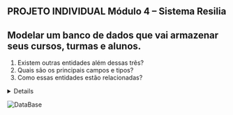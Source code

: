 ## PROJETO INDIVIDUAL Módulo 4 – Sistema Resilia

## Modelar um banco de dados que vai armazenar seus cursos, turmas e alunos.

1. Existem outras entidades além dessas três?
2. Quais são os principais campos e tipos?
3. Como essas entidades estão relacionadas?



<details>Resposta<br>

   ➝ Página Inicial -  Débora <br>
   ➝ Página de  Contatos - Maria Alice <br>
   ➝ Página de Serviços - Ana Beatriz  <br>
   ➝ Página Cadastro Lista de Espera - Maria Alice <br>
   ➝ Página de Login com Recuperação de senha - Laís <br>
   ➝ Rodapé - Débora
</details>



![DataBase](https://user-images.githubusercontent.com/113525688/213037984-65d221f1-ddbd-40e3-a08d-a7106d3070df.jpeg)
